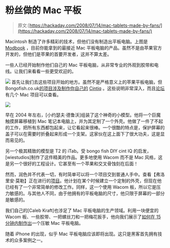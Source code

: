 # 粉丝做的 Mac 平板

> 原文:[https://hackaday.com/2008/07/14/mac-tablets-made-by-fans/](https://hackaday.com/2008/07/14/mac-tablets-made-by-fans/)

Macintosh 制造了许多精彩的技术，但他们没有制造出平板电脑。上图是 [Modbook](http://www.axiotron.com/index.php?id=modbook) ，目前你能拿到的最接近 Mac 平板电脑的产品。虽然不是由苹果官方开发的，但他们是苹果的首要开发者，这并不算太差。

一些人已经开始制作他们自己的 Mac 平板电脑，从非常专业的外观到胶带和电线。让我们来看看一些更受欢迎的。

![](../Images/4a739acd657832d1c8c568507f31251a.png)
首先让我们去这些项目开始的地方。虽然不是严格意义上的苹果平板电脑，但 Bongofish.co.uk[的项目涉及制作你自己的](http://www.bongofish.co.uk/wacom/wacom_pt1.html) [Cintiq](http://www.wacom.com/cintiq/index.cfm) 。这些说明非常深入，而且[论坛](http://forum.bongofish.co.uk/)有几个 Mac 项目可以查看。

![](../Images/7d05272591a4c0836cbe15b89e565c64.png)

早在 2004 年左右，[小约瑟夫·德鲁沃]组装了这个神奇的小模型。他将一个巨魔触摸屏幕移植到 Mac 笔记本电脑上，并为其定制了一个外壳。他做了一件了不起的工作，把所有东西都包起来，让它看起来很棒。一个很酷的特点是，保护屏幕的盖子可以在需要时折叠起来形成一个支架。这家伙在这上面下了很大功夫，这是显而易见的。

另一个极其精致的模型是 T2 的 iTab。受 bongo fish DIY cint IQ 的启发，[wiestudios]制作了这件精美的作品。更多地使用 Wacom 而不是 Mac 风格，这是另一个很好的工程设计。它甚至有一个苹果和交叉骨蚀刻在后面！

然而，润色并不代表一切，有时简单可以将一个项目交到普通人手中。查看【弗洛里安·莫勒】正在进行的[项目](http://fabiennemaurer.com/flo/tablet/index.html)。他计划在某个时候建立一个定制的外壳，但现在他已经有了一个非常简单的修改工作。同样，这一个使用 Wacom 板，所以它是压力敏感的。与其他人不同，由于他拥有的平板电脑的尺寸，他只限于屏幕的一部分是敏感的。

我们自己的[Caleb Kraft]也涉足了 Mac 平板电脑的生产领域。利用一块便宜的 Wacom 板、一些胶带、一把螺丝刀和一把梅花扳手，他向我们展示了[如何在 15 分钟内制作出](http://www.instructables.com/id/Hack-mac-laptop-to-be-a-mac-tablet/)一个压敏 Mac 平板电脑。

随着 iPhone 的出现，似乎 Mac 平板电脑应该即将出现。这只是黑客首先拥有技术的众多案例之一。